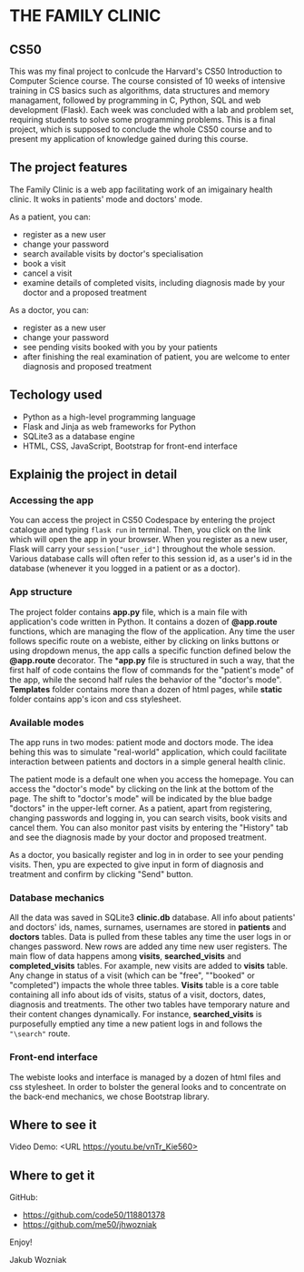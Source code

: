 # THE FAMILY CLINIC
## CS50
This was my final project to conlcude the Harvard's CS50 Introduction to Computer Science course.
The course consisted of 10 weeks of intensive training in CS basics such as algorithms, data structures and memory managament, followed by
programming in C, Python, SQL and web development (Flask). Each week was concluded with a lab and problem set, requiring students to
solve some programming problems. This is a final project, which is supposed to conclude the whole CS50 course and to present my
application of knowledge gained during this course.

## The project features
The Family Clinic is a web app facilitating work of an imigainary health clinic. It woks in patients' mode and doctors' mode.

As a patient, you can:
+ register as a new user
+ change your password
+ search available visits by doctor's specialisation
+ book a visit
+ cancel a visit
+ examine details of completed visits, including diagnosis made by your doctor and a proposed treatment

As a doctor, you can:
+ register as a new user
+ change your password
+ see pending visits booked with you by your patients
+ after finishing the real examination of patient, you are welcome to enter diagnosis and proposed treatment

## Techology used
+ Python as a high-level programming language
+ Flask and Jinja as web frameworks for Python
+ SQLite3 as a database engine
+ HTML, CSS, JavaScript, Bootstrap for front-end interface

## Explainig the project in detail
### Accessing the app
You can access the project in CS50 Codespace by entering the project catalogue and typing `flask run` in terminal. Then, you click on the link which will open the app in your browser. When you register as a new user, Flask will carry your `session["user_id"]` throughout the whole session. Various database calls will often refer to this session id, as a user's id in the database (whenever it you logged in a patient or as a doctor).

### App structure
The project folder contains **app.py** file, which is a main file with application's code written in Python. It contains a dozen of **@app.route** functions, which are managing the flow of the application. Any time the user follows specific route on a webiste, either by clicking on links buttons or using dropdown menus, the app calls a specific function defined below the **@app.route** decorator. The ***app.py** file is structured in such a way, that the first half of code contains the flow of commands for the "patient's mode" of the app, while the second half rules the behavior of the "doctor's mode". **Templates** folder contains more than a dozen of html pages, while **static** folder contains app's icon and css stylesheet.

### Available modes
The app runs in two modes: patient mode and doctors mode. The idea behing this was to simulate "real-world" application, which could facilitate interaction between patients and doctors in a simple general health clinic.

The patient mode is a default one when you access the homepage. You can access the "doctor's mode" by clicking on the link at the bottom of the page. The shift to "doctor's mode" will be indicated by the blue badge "doctors" in the upper-left corner. As a patient, apart from registering, changing passwords and logging in, you can search visits, book visits and cancel them. You can also monitor past visits by entering the "History" tab and see the diagnosis made by your doctor and proposed treatment.

As a doctor, you basically register and log in in order to see your pending visits. Then, ypu are expected to give input in form of diagnosis and treatment and confirm by clicking "Send" button.

### Database mechanics
All the data was saved in SQLite3 **clinic.db** database. All info about patients' and doctors' ids, names, surnames, usernames are stored in **patients** and **doctors** tables. Data is pulled from these tables any time the user logs in or changes password. New rows are added any time new user registers. The main flow of data happens among **visits**, **searched_visits** and **completed_visits** tables. For axample, new visits are added to **visits** table. Any change in status of a visit (which can be "free", ""booked" or "completed") impacts the whole three tables. **Visits** table is a core table containing all info about ids of visits, status of a visit, doctors, dates, diagnosis and treatments. The other two tables have temporary nature and their content changes dynamically. For instance, **searched_visits** is purposefully emptied any time a new patient logs in and follows the `"\search"` route.

### Front-end interface
The webiste looks and interface is managed by a dozen of html files and css stylesheet. In order to bolster the general looks and to concentrate on the back-end mechanics, we chose Bootstrap library.

## Where to see it
Video Demo:  <URL https://youtu.be/vnTr_Kie560>

## Where to get it
GitHub:
+ https://github.com/code50/118801378
+ https://github.com/me50/jhwozniak

Enjoy!

Jakub Wozniak


